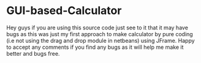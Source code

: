 # GUI-based-Calculator
Hey guys if you are using this source code just see to it that it may have bugs as this was just my first approach to make calculator by pure coding (i.e not using the drag and drop module in netbeans) using JFrame.
Happy to accept any comments if you find any bugs as it will help me make it better and bugs free.
